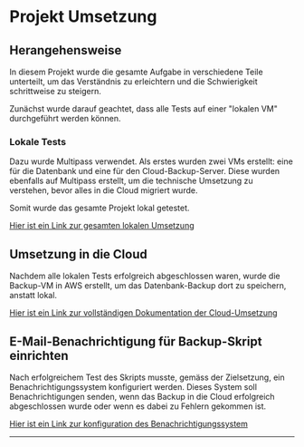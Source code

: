 
# Projekt Umsetzung

## Herangehensweise

In diesem Projekt wurde die gesamte Aufgabe in verschiedene Teile unterteilt, um das Verständnis zu erleichtern und die Schwierigkeit schrittweise zu steigern.

Zunächst wurde darauf geachtet, dass alle Tests auf einer "lokalen VM" durchgeführt werden können. 

### Lokale Tests

Dazu wurde Multipass verwendet. Als erstes wurden zwei VMs erstellt: eine für die Datenbank und eine für den Cloud-Backup-Server. Diese wurden ebenfalls auf Multipass erstellt, um die technische Umsetzung zu verstehen, bevor alles in die Cloud migriert wurde. 

Somit wurde das gesamte Projekt lokal getestet.

[Hier ist ein Link zur gesamten lokalen Umsetzung](./Files/LokaleTests.md)

## Umsetzung in die Cloud

Nachdem alle lokalen Tests erfolgreich abgeschlossen waren, wurde die Backup-VM in AWS erstellt, um das Datenbank-Backup dort zu speichern, anstatt lokal.

[Hier ist ein Link zur vollständigen Dokumentation der Cloud-Umsetzung](./Files/Multipass-AWS.md)


## E-Mail-Benachrichtigung für Backup-Skript einrichten

Nach erfolgreichem Test des Skripts musste, gemäss der Zielsetzung, ein Benachrichtigungssystem konfiguriert werden. Dieses System soll Benachrichtigungen senden, wenn das Backup in die Cloud erfolgreich abgeschlossen wurde oder wenn es dabei zu Fehlern gekommen ist.

[Hier ist ein Link zur konfiguration des Benachrichtigungssystem](./Files/Benachrichtigung.md)


---

